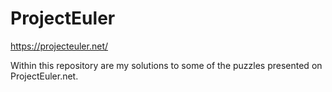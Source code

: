 # ProjectEuler
https://projecteuler.net/

Within this repository are my solutions to some of the puzzles presented on ProjectEuler.net.